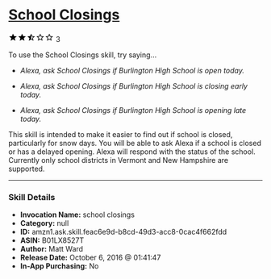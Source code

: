 # [School Closings](http://alexa.amazon.com/#skills/amzn1.ask.skill.feac6e9d-b8cd-49d3-acc8-0cac4f662fdd)
![2.5 stars](../../images/ic_star_black_18dp_1x.png)![2.5 stars](../../images/ic_star_black_18dp_1x.png)![2.5 stars](../../images/ic_star_half_black_18dp_1x.png)![2.5 stars](../../images/ic_star_border_black_18dp_1x.png)![2.5 stars](../../images/ic_star_border_black_18dp_1x.png) 3

To use the School Closings skill, try saying...

* *Alexa, ask School Closings if Burlington High School is open today.*

* *Alexa, ask School Closings if Burlington High School is closing early today.*

* *Alexa, ask School Closings if Burlington High School is opening late today.*

This skill is intended to make it easier to find out if school is closed, particularly for snow days. You will be able to ask Alexa if a school is closed or has a delayed opening. Alexa will respond with the status of the school. Currently only school districts in Vermont and New Hampshire are supported.

***

### Skill Details

* **Invocation Name:** school closings
* **Category:** null
* **ID:** amzn1.ask.skill.feac6e9d-b8cd-49d3-acc8-0cac4f662fdd
* **ASIN:** B01LX8527T
* **Author:** Matt Ward
* **Release Date:** October 6, 2016 @ 01:41:47
* **In-App Purchasing:** No
